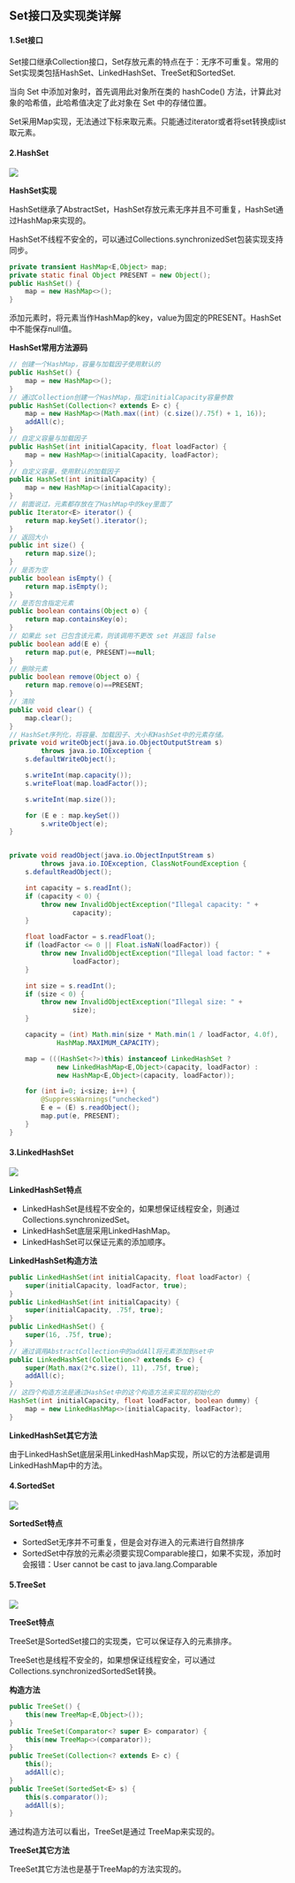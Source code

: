 ## Set接口及实现类详解

#### 1.Set接口

Set接口继承Collection接口，Set存放元素的特点在于：无序不可重复。常用的Set实现类包括HashSet、LinkedHashSet、TreeSet和SortedSet.

当向 Set 中添加对象时，首先调用此对象所在类的 hashCode() 方法，计算此对象的哈希值，此哈希值决定了此对象在 Set 中的存储位置。

Set采用Map实现，无法通过下标来取元素。只能通过iterator或者将set转换成list取元素。

#### 2.HashSet

![](https://github.com/lvCmx/study/blob/master/note/java/java%E5%AE%B9%E5%99%A8/img/hashset01.png)

**HashSet实现**

HashSet继承了AbstractSet，HashSet存放元素无序并且不可重复，HashSet通过HashMap来实现的。

HashSet不线程不安全的，可以通过Collections.synchronizedSet包装实现支持同步。

```java
private transient HashMap<E,Object> map;
private static final Object PRESENT = new Object();
public HashSet() {
    map = new HashMap<>();
}
```

添加元素时，将元素当作HashMap的key，value为固定的PRESENT。HashSet中不能保存null值。

**HashSet常用方法源码**

```java
// 创建一个HashMap，容量与加载因子使用默认的
public HashSet() {
    map = new HashMap<>();
}
// 通过Collection创建一个HashMap，指定initialCapacity容量参数
public HashSet(Collection<? extends E> c) {
    map = new HashMap<>(Math.max((int) (c.size()/.75f) + 1, 16));
    addAll(c);
}
// 自定义容量与加载因子
public HashSet(int initialCapacity, float loadFactor) {
    map = new HashMap<>(initialCapacity, loadFactor);
}
// 自定义容量，使用默认的加载因子
public HashSet(int initialCapacity) {
    map = new HashMap<>(initialCapacity);
}
// 前面说过，元素都存放在了HashMap中的key里面了
public Iterator<E> iterator() {
    return map.keySet().iterator();
}
// 返回大小
public int size() {
    return map.size();
}
// 是否为空
public boolean isEmpty() {
    return map.isEmpty();
}
// 是否包含指定元素
public boolean contains(Object o) {
    return map.containsKey(o);
}
// 如果此 set 已包含该元素，则该调用不更改 set 并返回 false
public boolean add(E e) {
    return map.put(e, PRESENT)==null;
}
// 删除元素
public boolean remove(Object o) {
    return map.remove(o)==PRESENT;
}
// 清除
public void clear() {
    map.clear();
}
// HashSet序列化，将容量、加载因子、大小和HashSet中的元素存储。
private void writeObject(java.io.ObjectOutputStream s)
        throws java.io.IOException {
    s.defaultWriteObject();

    s.writeInt(map.capacity());
    s.writeFloat(map.loadFactor());

    s.writeInt(map.size());

    for (E e : map.keySet())
        s.writeObject(e);
}


private void readObject(java.io.ObjectInputStream s)
        throws java.io.IOException, ClassNotFoundException {
    s.defaultReadObject();

    int capacity = s.readInt();
    if (capacity < 0) {
        throw new InvalidObjectException("Illegal capacity: " +
                capacity);
    }

    float loadFactor = s.readFloat();
    if (loadFactor <= 0 || Float.isNaN(loadFactor)) {
        throw new InvalidObjectException("Illegal load factor: " +
                loadFactor);
    }

    int size = s.readInt();
    if (size < 0) {
        throw new InvalidObjectException("Illegal size: " +
                size);
    }

    capacity = (int) Math.min(size * Math.min(1 / loadFactor, 4.0f),
            HashMap.MAXIMUM_CAPACITY);

    map = (((HashSet<?>)this) instanceof LinkedHashSet ?
            new LinkedHashMap<E,Object>(capacity, loadFactor) :
            new HashMap<E,Object>(capacity, loadFactor));

    for (int i=0; i<size; i++) {
        @SuppressWarnings("unchecked")
        E e = (E) s.readObject();
        map.put(e, PRESENT);
    }
}
```

#### 3.LinkedHashSet

![](https://github.com/lvCmx/study/blob/master/note/java/java%E5%AE%B9%E5%99%A8/img/linkedHashSet01.png)

**LinkedHashSet特点**

- LinkedHashSet是线程不安全的，如果想保证线程安全，则通过Collections.synchronizedSet。
- LinkedHashSet底层采用LinkedHashMap。
- LinkedHashSet可以保证元素的添加顺序。

**LinkedHashSet构造方法**

```java
public LinkedHashSet(int initialCapacity, float loadFactor) {
    super(initialCapacity, loadFactor, true);
}
public LinkedHashSet(int initialCapacity) {
    super(initialCapacity, .75f, true);
}
public LinkedHashSet() {
    super(16, .75f, true);
}
// 通过调用AbstractCollection中的addAll将元素添加到set中
public LinkedHashSet(Collection<? extends E> c) {
    super(Math.max(2*c.size(), 11), .75f, true);
    addAll(c);
}
// 这四个构造方法是通过HashSet中的这个构造方法来实现的初始化的
HashSet(int initialCapacity, float loadFactor, boolean dummy) {
    map = new LinkedHashMap<>(initialCapacity, loadFactor);
}
```

**LinkedHashSet其它方法**

由于LinkedHashSet底层采用LinkedHashMap实现，所以它的方法都是调用LinkedHashMap中的方法。

#### 4.SortedSet

![](https://github.com/lvCmx/study/blob/master/note/java/java%E5%AE%B9%E5%99%A8/img/sortedSet01.png)

**SortedSet特点**

- SortedSet无序并不可重复，但是会对存进入的元素进行自然排序
- SortedSet中存放的元素必须要实现Comparable接口，如果不实现，添加时会报错：User cannot be cast to java.lang.Comparable

#### 5.TreeSet

![](https://github.com/lvCmx/study/blob/master/note/java/java%E5%AE%B9%E5%99%A8/img/treeSet01.png)

**TreeSet特点**

TreeSet是SortedSet接口的实现类，它可以保证存入的元素排序。

TreeSet也是线程不安全的，如果想保证线程安全，可以通过Collections.synchronizedSortedSet转换。

**构造方法**

```java
public TreeSet() {
    this(new TreeMap<E,Object>());
}
public TreeSet(Comparator<? super E> comparator) {
    this(new TreeMap<>(comparator));
}
public TreeSet(Collection<? extends E> c) {
    this();
    addAll(c);
}
public TreeSet(SortedSet<E> s) {
    this(s.comparator());
    addAll(s);
}
```

通过构造方法可以看出，TreeSet是通过 TreeMap来实现的。

**TreeSet其它方法**

TreeSet其它方法也是基于TreeMap的方法实现的。

